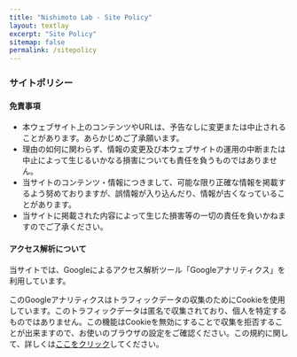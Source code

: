```yaml
---
title: "Nishimoto Lab - Site Policy"
layout: textlay
excerpt: "Site Policy"
sitemap: false
permalink: /sitepolicy
---
```


### サイトポリシー

#### 免責事項
- 本ウェブサイト上のコンテンツやURLは、予告なしに変更または中止されることがあります。あらかじめご了承願います。
- 理由の如何に関わらず、情報の変更及び本ウェブサイトの運用の中断または中止によって生じるいかなる損害についても責任を負うものではありません。
- 当サイトのコンテンツ・情報につきまして、可能な限り正確な情報を掲載するよう努めておりますが、誤情報が入り込んだり、情報が古くなっていることがあります。
- 当サイトに掲載された内容によって生じた損害等の一切の責任を負いかねますのでご了承ください。

#### アクセス解析について
当サイトでは、Googleによるアクセス解析ツール「Googleアナリティクス」を利用しています。

このGoogleアナリティクスはトラフィックデータの収集のためにCookieを使用しています。このトラフィックデータは匿名で収集されており、個人を特定するものではありません。この機能はCookieを無効にすることで収集を拒否することが出来ますので、お使いのブラウザの設定をご確認ください。この規約に関して、詳しくは[ここをクリック](https://marketingplatform.google.com/about/analytics/terms/jp/)してください。


